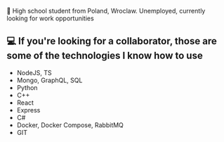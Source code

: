 
 💼 High school student from Poland, Wroclaw. 
Unemployed, currently looking for work opportunities 

## 💻 If you're looking for a collaborator, those are some of the technologies I know how to use 
-	NodeJS, TS 
-	Mongo, GraphQL, SQL
-	Python 
-	C++ 
-	React
-	Express
-	C#
-	Docker, Docker Compose, RabbitMQ
-	GIT



